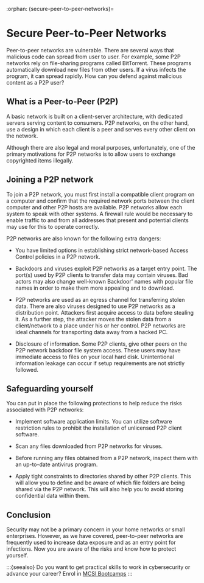 :orphan:
(secure-peer-to-peer-networks)=

# Secure Peer-to-Peer Networks

Peer-to-peer networks are vulnerable. There are several ways that malicious code can spread from user to user. For example, some P2P networks rely on file-sharing programs called BitTorrent. These programs automatically download new files from other users. If a virus infects the program, it can spread rapidly. How can you defend against malicious content as a P2P user?

## What is a Peer-to-Peer (P2P)

A basic network is built on a client-server architecture, with dedicated servers serving content to consumers. P2P networks, on the other hand, use a design in which each client is a peer and serves every other client on the network.

Although there are also legal and moral purposes, unfortunately, one of the primary motivations for P2P networks is to allow users to exchange copyrighted items illegally.

## Joining a P2P network

To join a P2P network, you must first install a compatible client program on a computer and confirm that the required network ports between the client computer and other P2P hosts are available. P2P networks allow each system to speak with other systems. A firewall rule would be necessary to enable traffic to and from all addresses that present and potential clients may use for this to operate correctly.

P2P networks are also known for the following extra dangers:

- You have limited options in establishing strict network-based Access Control policies in a P2P network.

- Backdoors and viruses exploit P2P networks as a target entry point. The port(s) used by P2P clients to transfer data may contain viruses. Bad actors may also change well-known Backdoor' names with popular file names in order to make them more appealing and to download.

- P2P networks are used as an egress channel for transferring stolen data. There are also viruses designed to use P2P networks as a distribution point. Attackers first acquire access to data before stealing it. As a further step, the attacker moves the stolen data from a client/network to a place under his or her control. P2P networks are ideal channels for transporting data away from a hacked PC.

- Disclosure of information. Some P2P clients, give other peers on the P2P network backdoor file system access. These users may have immediate access to files on your local hard disk. Unintentional information leakage can occur if setup requirements are not strictly followed.

## Safeguarding yourself

You can put in place the following protections to help reduce the risks associated with P2P networks:

- Implement software application limits. You can utilize software restriction rules to prohibit the installation of unlicensed P2P client software.

- Scan any files downloaded from P2P networks for viruses.

- Before running any files obtained from a P2P network, inspect them with an up-to-date antivirus program.

- Apply tight constraints to directories shared by other P2P clients. This will allow you to define and be aware of which file folders are being shared via the P2P network. This will also help you to avoid storing confidential data within them.

## Conclusion

Security may not be a primary concern in your home networks or small enterprises. However, as we have covered, peer-to-peer networks are frequently used to increase data exposure and as an entry point for infections. Now you are aware of the risks and know how to protect yourself.

:::{seealso}
Do you want to get practical skills to work in cybersecurity or advance your career? Enrol in [MCSI Bootcamps](https://www.mosse-institute.com/bootcamps.html)
:::
